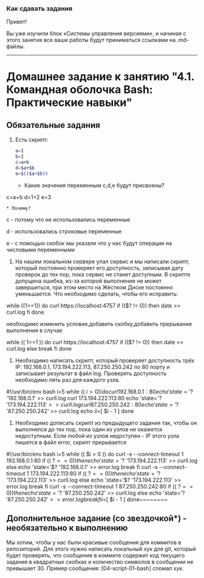 ### Как сдавать задания

Привет! 

Вы уже изучили блок «Системы управления версиями», и начиная с этого занятия все ваши работы будут приниматься ссылками на .md-файлы.

---


# Домашнее задание к занятию "4.1. Командная оболочка Bash: Практические навыки"

## Обязательные задания

1. Есть скрипт:
	```bash
	a=1
	b=2
	c=a+b
	d=$a+$b
	e=$(($a+$b))
	```
	* Какие значения переменным c,d,e будут присвоены?
	  
c=a+b
d=1+2
e=3

	* Почему?
c - потому что не использовались переменные

d - использовались строковые переменные

е - с помощью скобок мы указали что у нас будут операции на числовыми переменными



1. На нашем локальном сервере упал сервис и мы написали скрипт, который постоянно проверяет его доступность, записывая дату проверок до тех пор, пока сервис не станет доступным. В скрипте допущена ошибка, из-за которой выполнение не может завершиться, при этом место на Жёстком Диске постоянно уменьшается. Что необходимо сделать, чтобы его исправить:


while ((1==1))
do
curl https://localhost:4757
if (($? != 0))
then
date >> curl.log
fi
done


необходимо изменить условие,добавить скобку,добавить прерывание выполнения в случае 

while (( 1==1 ))
	do
	curl https://localhost:4757
	if (($? != 0))
	then
	date >> curl.log
	else
	break
	fi
	done


1. Необходимо написать скрипт, который проверяет доступность трёх IP: 192.168.0.1, 173.194.222.113, 87.250.250.242 по 80 порту и записывает результат в файл log. Проверять доступность необходимо пять раз для каждого узла.

#!/usr/bin/env bash
i=5
while (( $i > 0 ))
	do
	curl 192.168.0.1:80
	echo 'state='$? '192.168.0.1' >> curll.log
	curl 173.194.222.113:80
	echo 'state='$? '173.194.222.113' >> curll.log
	curl 87.250.250.242:80
	echo 'state='$? '87.250.250.242' >> curll.log
	echo $i
	i=$[ $i - 1 ]
	done


1. Необходимо дописать скрипт из предыдущего задания так, чтобы он выполнялся до тех пор, пока один из узлов не окажется недоступным. Если любой из узлов недоступен - IP этого узла пишется в файл error, скрипт прерывается

 #!/usr/bin/env bash
i=5
while (( $i > 0 ))
	do
	curl -s --connect-timeout 1 192.168.0.1:80
	if (( $?==0 ))
	then
	echo 'state='$? '173.194.222.113' >> curll.log
	else
	echo 'state='$? '192.168.0.1' >> error.log
	break
	fi
	curl -s --connect-timeout 1 173.194.222.113:80
	if (( $?==0 ))
	then
	echo 'state='$? '173.194.222.113' >> curll.log
	else
	echo 'state='$? '173.194.222.113' >> error.log
	break
	fi
	curl -s --connect-timeout 1 87.250.250.242:80
	if (( $?==0 ))
	then
	echo 'state='$? '87.250.250.242' >> curll.log
	else
	echo 'state='$? '87.250.250.242' >> error.log
	break
	fi
	i=$[ $i - 1 ]
	done~~~~~~~~



## Дополнительное задание (со звездочкой*) - необязательно к выполнению

Мы хотим, чтобы у нас были красивые сообщения для коммитов в репозиторий. Для этого нужно написать локальный хук для git, который будет проверять, что сообщение в коммите содержит код текущего задания в квадратных скобках и количество символов в сообщении не превышает 30. Пример сообщения: \[04-script-01-bash\] сломал хук.


